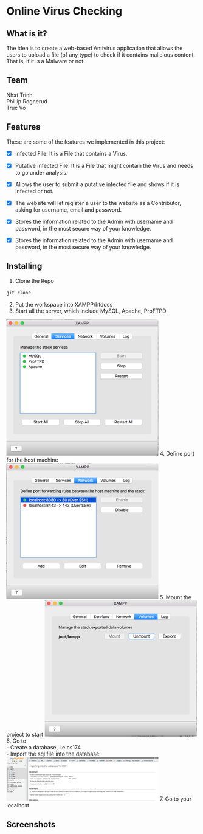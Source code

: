# Online Virus Checking 

## What is it?
The idea is to create a web-based Antivirus application that allows the users to upload a file (of any type) to check if it contains malicious content. That is, if it is a Malware or not. 

## Team
Nhat Trinh <br/>
Phillip Rognerud <br/>
Truc Vo <br/>

## Features
These are some of the features we implemented in this project:
- [x] Infected File: It is a File that contains a Virus.
- [x] Putative Infected File: It is a File that might contain the Virus and needs to go under analysis.
- [x] Allows the user to submit a putative infected file and shows if it is infected or not.
- [x] The website will let register a user to the website as a Contributor, asking for username, email and password.
- [x] Stores the information related to the Admin with username and password, in the most secure way of your knowledge.
- [x] Stores the information related to the Admin with username and password, in the most secure way of your knowledge.


## Installing

1. Clone the Repo
```javascript
git clone
```
2. Put the workspace into XAMPP/htdocs
3. Start all the server, which include MySQL, Apache, ProFTPD
<img src= "https://github.com/NhatTrinh/Virus-Checker/blob/master/img/server.png" width="400px"/>
4. Define port for the host machine
<img src= "https://github.com/NhatTrinh/Virus-Checker/blob/master/img/port.png" width="400px"/>
5. Mount the project to start 
<img src= "https://github.com/NhatTrinh/Virus-Checker/blob/master/img/mount.png" width="400px"/>
6. Go to <http://localhost:8080/phpmyadmin/server_databases.php?server=1> <br/>
- Create a database, i.e cs174 <br/>
- Import the sql file into the database <br/>
    <img src= "https://github.com/NhatTrinh/Virus-Checker/blob/master/img/import.png" width="400px"/>
7. Go to your localhost <br/>
 <http://localhost:8080/Virus-Checker/index.php>

## Screenshots

